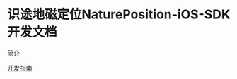 识途地磁定位NaturePosition-iOS-SDK 开发文档
=====

[简介](https://github.com/UbiroutingDevelop/NaturePosition-iOS-SDK/blob/master/brief-ios.markdown)

[开发指南](https://github.com/UbiroutingDevelop/NaturePosition-iOS-SDK/blob/master/develop-ios.md)
